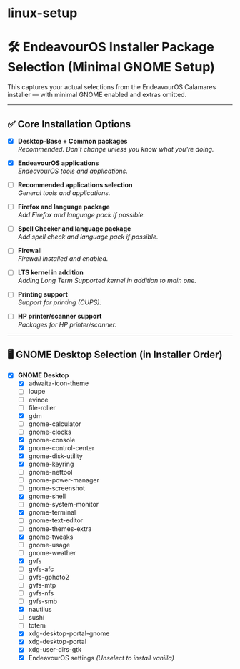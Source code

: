 # linux-setup

# 🛠️ EndeavourOS Installer Package Selection (Minimal GNOME Setup)

This captures your actual selections from the EndeavourOS Calamares installer — with minimal GNOME enabled and extras omitted.

---

## ✅ Core Installation Options

- [x] **Desktop-Base + Common packages**  
  _Recommended. Don’t change unless you know what you're doing._

- [x] **EndeavourOS applications**  
  _EndeavourOS tools and applications._

- [ ] **Recommended applications selection**  
  _General tools and applications._

- [ ] **Firefox and language package**  
  _Add Firefox and language pack if possible._

- [ ] **Spell Checker and language package**  
  _Add spell check and language pack if possible._

- [ ] **Firewall**  
  _Firewall installed and enabled._

- [ ] **LTS kernel in addition**  
  _Adding Long Term Supported kernel in addition to main one._

- [ ] **Printing support**  
  _Support for printing (CUPS)._

- [ ] **HP printer/scanner support**  
  _Packages for HP printer/scanner._

---

## 🖥️ GNOME Desktop Selection (in Installer Order)

- [x] **GNOME Desktop**
  - [x] adwaita-icon-theme
  - [ ] loupe
  - [ ] evince
  - [ ] file-roller
  - [x] gdm
  - [ ] gnome-calculator
  - [ ] gnome-clocks
  - [x] gnome-console
  - [x] gnome-control-center
  - [x] gnome-disk-utility
  - [x] gnome-keyring
  - [ ] gnome-nettool
  - [ ] gnome-power-manager
  - [ ] gnome-screenshot
  - [x] gnome-shell
  - [ ] gnome-system-monitor
  - [x] gnome-terminal
  - [ ] gnome-text-editor
  - [ ] gnome-themes-extra
  - [x] gnome-tweaks
  - [ ] gnome-usage
  - [ ] gnome-weather
  - [x] gvfs
  - [ ] gvfs-afc
  - [ ] gvfs-gphoto2
  - [ ] gvfs-mtp
  - [ ] gvfs-nfs
  - [ ] gvfs-smb
  - [x] nautilus
  - [ ] sushi
  - [ ] totem
  - [x] xdg-desktop-portal-gnome
  - [x] xdg-desktop-portal
  - [x] xdg-user-dirs-gtk
  - [x] EndeavourOS settings _(Unselect to install vanilla)_
